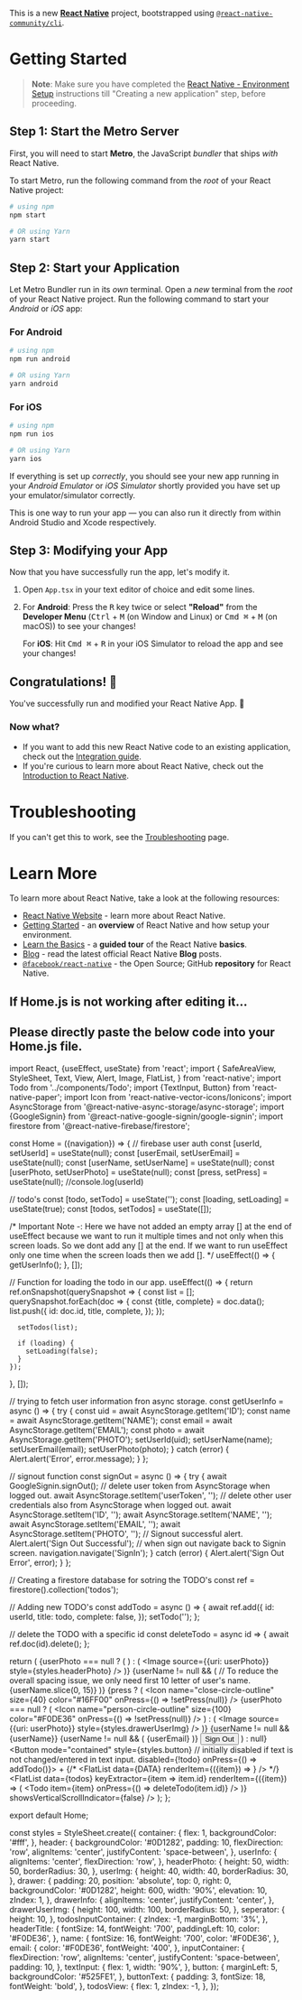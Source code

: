 This is a new [**React Native**](https://reactnative.dev) project, bootstrapped using [`@react-native-community/cli`](https://github.com/react-native-community/cli).

# Getting Started

>**Note**: Make sure you have completed the [React Native - Environment Setup](https://reactnative.dev/docs/environment-setup) instructions till "Creating a new application" step, before proceeding.

## Step 1: Start the Metro Server

First, you will need to start **Metro**, the JavaScript _bundler_ that ships _with_ React Native.

To start Metro, run the following command from the _root_ of your React Native project:

```bash
# using npm
npm start

# OR using Yarn
yarn start
```

## Step 2: Start your Application

Let Metro Bundler run in its _own_ terminal. Open a _new_ terminal from the _root_ of your React Native project. Run the following command to start your _Android_ or _iOS_ app:

### For Android

```bash
# using npm
npm run android

# OR using Yarn
yarn android
```

### For iOS

```bash
# using npm
npm run ios

# OR using Yarn
yarn ios
```

If everything is set up _correctly_, you should see your new app running in your _Android Emulator_ or _iOS Simulator_ shortly provided you have set up your emulator/simulator correctly.

This is one way to run your app — you can also run it directly from within Android Studio and Xcode respectively.

## Step 3: Modifying your App

Now that you have successfully run the app, let's modify it.

1. Open `App.tsx` in your text editor of choice and edit some lines.
2. For **Android**: Press the <kbd>R</kbd> key twice or select **"Reload"** from the **Developer Menu** (<kbd>Ctrl</kbd> + <kbd>M</kbd> (on Window and Linux) or <kbd>Cmd ⌘</kbd> + <kbd>M</kbd> (on macOS)) to see your changes!

   For **iOS**: Hit <kbd>Cmd ⌘</kbd> + <kbd>R</kbd> in your iOS Simulator to reload the app and see your changes!

## Congratulations! :tada:

You've successfully run and modified your React Native App. :partying_face:

### Now what?

- If you want to add this new React Native code to an existing application, check out the [Integration guide](https://reactnative.dev/docs/integration-with-existing-apps).
- If you're curious to learn more about React Native, check out the [Introduction to React Native](https://reactnative.dev/docs/getting-started).

# Troubleshooting

If you can't get this to work, see the [Troubleshooting](https://reactnative.dev/docs/troubleshooting) page.

# Learn More

To learn more about React Native, take a look at the following resources:

- [React Native Website](https://reactnative.dev) - learn more about React Native.
- [Getting Started](https://reactnative.dev/docs/environment-setup) - an **overview** of React Native and how setup your environment.
- [Learn the Basics](https://reactnative.dev/docs/getting-started) - a **guided tour** of the React Native **basics**.
- [Blog](https://reactnative.dev/blog) - read the latest official React Native **Blog** posts.
- [`@facebook/react-native`](https://github.com/facebook/react-native) - the Open Source; GitHub **repository** for React Native.


## If Home.js is not working after editing it...
## Please directly paste the below code into your Home.js file.

import React, {useEffect, useState} from 'react';
import {
  SafeAreaView,
  StyleSheet,
  Text,
  View,
  Alert,
  Image,
  FlatList,
} from 'react-native';
import Todo from '../components/Todo';
import {TextInput, Button} from 'react-native-paper';
import Icon from 'react-native-vector-icons/Ionicons';
import AsyncStorage from '@react-native-async-storage/async-storage';
import {GoogleSignin} from '@react-native-google-signin/google-signin';
import firestore from '@react-native-firebase/firestore';

const Home = ({navigation}) => {
  // firebase user auth
  const [userId, setUserId] = useState(null);
  const [userEmail, setUserEmail] = useState(null);
  const [userName, setUserName] = useState(null);
  const [userPhoto, setUserPhoto] = useState(null);
  const [press, setPress] = useState(null);
  //console.log(userId)

  // todo's
  const [todo, setTodo] = useState('');
  const [loading, setLoading] = useState(true);
  const [todos, setTodos] = useState([]);

  /*
    Important Note -:
    Here we have not added an empty array [] at the end of useEffect because we
    want to run it multiple times and not only when this screen loads.
    So we dont add any [] at the end.
    If we want to run useEffect only one time when the screen loads then we add [].
  */
  useEffect(() => {
    getUserInfo();
  }, []);

  // Function for loading the todo in our app.
  useEffect(() => {
    return ref.onSnapshot(querySnapshot => {
      const list = [];
      querySnapshot.forEach(doc => {
        const {title, complete} = doc.data();
        list.push({
          id: doc.id,
          title,
          complete,
        });
      });

      setTodos(list);

      if (loading) {
        setLoading(false);
      }
    });
  }, []);

  // trying to fetch user information fron async storage.
  const getUserInfo = async () => {
    try {
      const uid = await AsyncStorage.getItem('ID');
      const name = await AsyncStorage.getItem('NAME');
      const email = await AsyncStorage.getItem('EMAIL');
      const photo = await AsyncStorage.getItem('PHOTO');
      setUserId(uid);
      setUserName(name);
      setUserEmail(email);
      setUserPhoto(photo);
    } catch (error) {
      Alert.alert('Error', error.message);
    }
  };

  // signout function
  const signOut = async () => {
    try {
      await GoogleSignin.signOut();
      // delete user token from AsyncStorage when logged out.
      await AsyncStorage.setItem('userToken', '');
      // delete other user credentials also from AsyncStorage when logged out.
      await AsyncStorage.setItem('ID', '');
      await AsyncStorage.setItem('NAME', '');
      await AsyncStorage.setItem('EMAIL', '');
      await AsyncStorage.setItem('PHOTO', '');
      // Signout successful alert.
      Alert.alert('Sign Out Successful');
      // when sign out navigate back to Signin screen.
      navigation.navigate('SignIn');
    } catch (error) {
      Alert.alert('Sign Out Error', error);
    }
  };

  // Creating a firestore database for sotring the TODO's
  const ref = firestore().collection('todos');

  // Adding new TODO's
  const addTodo = async () => {
    await ref.add({
      id: userId,
      title: todo,
      complete: false,
    });
    setTodo('');
  };

  // delete the TODO with a specific id
  const deleteTodo = async id => {
    await ref.doc(id).delete();
  };

  return (
    <SafeAreaView style={styles.container}>
      <View style={styles.header}>
        <View style={styles.userInfo}>
          {userPhoto === null ? (
            <Icon name="person-circle-outline" size={50} color="#F0DE36" />
          ) : (
            <Image source={{uri: userPhoto}} style={styles.headerPhoto} />
          )}
          {userName != null && (
            // To reduce the overall spacing issue,  we only need first 10 letter of user's name.
            <Text style={styles.headerTitle}>{userName.slice(0, 15)}</Text>
          )}
        </View>
        <Icon
          name="menu-outline"
          size={30}
          color="#EFEFEF"
          onPress={setPress}
        />
        {press ? (
          <View style={styles.drawer}>
            <Icon
              name="close-circle-outline"
              size={40}
              color="#16FF00"
              onPress={() => !setPress(null)}
            />
            <View style={styles.drawerInfo}>
              {userPhoto === null ? (
                <Icon
                  name="person-circle-outline"
                  size={100}
                  color="#F0DE36"
                  onPress={() => !setPress(null)}
                />
              ) : (
                <Image source={{uri: userPhoto}} style={styles.drawerUserImg} />
              )}
              <View style={styles.seperator} />
              <View style={styles.seperator} />
              {userName != null && <Text style={styles.name}>{userName}</Text>}
              <View style={styles.seperator} />
              {userName != null && (
                <Text style={styles.email}>{userEmail}</Text>
              )}
              <View style={styles.seperator} />
              <View style={styles.seperator} />
              <Button
                buttonColor="#525FE1"
                textColor="#FFF"
                mode="contained"
                onPress={signOut}>
                Sign Out
              </Button>
            </View>
          </View>
        ) : null}
      </View>
      <View style={styles.todosInputContainer}>
        <View style={styles.inputContainer}>
          <TextInput
            mode="outlined"
            label="Enter Your Task (Max 35 words)"
            maxLength={35}
            value={todo}
            activeOutlineColor="#525FE1"
            onChangeText={setTodo}
            style={styles.textInput}
          />
          <Button
            mode="contained"
            style={styles.button}
            // initially disabled if text is not changed/entered in text input.
            disabled={!todo}
            onPress={() => addTodo()}>
            <Text style={styles.buttonText}>+</Text>
          </Button>
        </View>
      </View>
      <View style={styles.todosView}>
        {/* <FlatList data={DATA} renderItem={({item}) => <Todo item={item} />} /> */}
        <FlatList
          data={todos}
          keyExtractor={item => item.id}
          renderItem={({item}) => (
            <Todo item={item} onPress={() => deleteTodo(item.id)} />
          )}
          showsVerticalScrollIndicator={false}
        />
      </View>
    </SafeAreaView>
  );
};

export default Home;

const styles = StyleSheet.create({
  container: {
    flex: 1,
    backgroundColor: '#fff',
  },
  header: {
    backgroundColor: '#0D1282',
    padding: 10,
    flexDirection: 'row',
    alignItems: 'center',
    justifyContent: 'space-between',
  },
  userInfo: {
    alignItems: 'center',
    flexDirection: 'row',
  },
  headerPhoto: {
    height: 50,
    width: 50,
    borderRadius: 30,
  },
  userImg: {
    height: 40,
    width: 40,
    borderRadius: 30,
  },
  drawer: {
    padding: 20,
    position: 'absolute',
    top: 0,
    right: 0,
    backgroundColor: '#0D1282',
    height: 600,
    width: '90%',
    elevation: 10,
    zIndex: 1,
  },
  drawerInfo: {
    alignItems: 'center',
    justifyContent: 'center',
  },
  drawerUserImg: {
    height: 100,
    width: 100,
    borderRadius: 50,
  },
  seperator: {
    height: 10,
  },
  todosInputContainer: {
    zIndex: -1,
    marginBottom: '3%',
  },
  headerTitle: {
    fontSize: 14,
    fontWeight: '700',
    paddingLeft: 10,
    color: '#F0DE36',
  },
  name: {
    fontSize: 16,
    fontWeight: '700',
    color: '#F0DE36',
  },
  email: {
    color: '#F0DE36',
    fontWeight: '400',
  },
  inputContainer: {
    flexDirection: 'row',
    alignItems: 'center',
    justifyContent: 'space-between',
    padding: 10,
  },
  textInput: {
    flex: 1,
    width: '90%',
  },
  button: {
    marginLeft: 5,
    backgroundColor: '#525FE1',
  },
  buttonText: {
    padding: 3,
    fontSize: 18,
    fontWeight: 'bold',
  },
  todosView: {
    flex: 1,
    zIndex: -1,
  },
});
